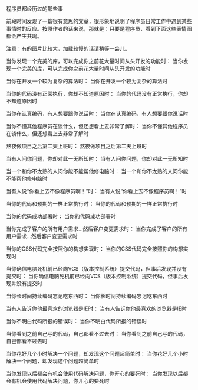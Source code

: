 程序员都经历过的那些事

前段时间发现了一篇很有意思的文章，很形象地说明了程序员日常工作中遇到某些事情时的反应。按原作者的话来说，那就是：只要是程序员，看到下面这些表情图都会产生共鸣。

注意：有的图片比较大，加载较慢的话请稍等一会儿。

当你发现一个完美的库，可以完成你之前花大量时间从头开发的功能时：
当你发现一个完美的库，可以完成你之前花大量时间从头开发的功能时

当你在开发一个较为复杂的算法时：
当你在开发一个较为复杂的算法时

当你的代码没有正常执行，你却不知道原因时：
当你的代码没有正常执行，你却不知道原因时

当你在认真编码，有人想要跟你说话时：
当你在认真编码，有人想要跟你说话时

当你不懂其他程序员在谈什么，但还想看上去非常了解时：
当你不懂其他程序员在谈什么，但还想看上去非常了解时

熬夜做项目之后第二天上班时：
熬夜做项目之后第二天上班时

当有人问你问题，你却对此一无所知时：
当有人问你问题，你却对此一无所知时

当一个和你不太熟的人问你能不能帮他修电脑时：
当一个和你不太熟的人问你能不能帮他修电脑时

当有人说“你看上去不像程序员啊！”时：
当有人说“你看上去不像程序员啊！”时

当你的代码和预期的一样正常执行时：
当你的代码和预期的一样正常执行时

当你的代码成功部署时：
当你的代码成功部署时

当你完成了客户的所有用户需求...然后客户变更需求时：
当你完成了客户的所有用户需求...然后客户变更需求时

当你的CSS代码完全按照你的构想实现时：
当你的CSS代码完全按照你的构想实现时

当你确信电脑死机前已经向VCS（版本控制系统）提交代码，但事后发现并没有提交时：
当你确信电脑死机前已经向VCS（版本控制系统）提交代码，但事后发现并没有提交时

当你长时间持续编码忘记吃东西时：
当你长时间持续编码忘记吃东西时

当有人告诉你他最喜欢的浏览器是IE时：
当有人告诉你他最喜欢的浏览器是IE时

当你不明白代码所报的错误时：
当你不明白代码所报的错误时

当你看到之前自己写的代码，自己都看不过去时：
当你看到之前自己写的代码，自己都看不过去时

当你花好几个小时解决一个问题，却发现这个问题超简单时：
当你花好几个小时解决一个问题，却发现这个问题超简单时

当你发现以后都会有机会使用代码解决问题，你开心的要死时：
当你发现以后都会有机会使用代码解决问题，你开心的要死时

